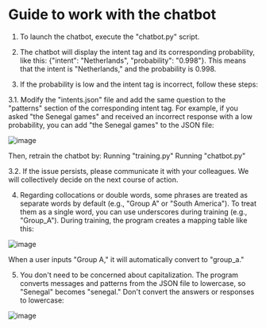 # Guide to work with the chatbot

1. To launch the chatbot, execute the "chatbot.py" script.

2. The chatbot will display the intent tag and its corresponding probability, like this: {"intent": "Netherlands", "probability": "0.998"}. This means that the intent is "Netherlands," and the probability is 0.998.

3. If the probability is low and the intent tag is incorrect, follow these steps:

3.1. Modify the "intents.json" file and add the same question to the "patterns" section of the corresponding intent tag. For example, if you asked "the Senegal games" and received an incorrect response with a low probability, you can add "the Senegal games" to the JSON file:
   
   ![image](https://github.com/rubinov2016/ANN-chatbot/assets/24795926/0bd3aa17-f754-470e-877a-bbdfb8e57167)

Then, retrain the chatbot by:
    Running "training.py"
    Running "chatbot.py"

3.2. If the issue persists, please communicate it with your colleagues. We will collectively decide on the next course of action.


4. Regarding collocations or double words, some phrases are treated as separate words by default (e.g., "Group A" or "South America"). To treat them as a single word, you can use underscores during training (e.g., "Group_A"). During training, the program creates a mapping table like this:
   
  ![image](https://github.com/rubinov2016/ANN-chatbot/assets/24795926/670cc393-5236-49b7-bda4-5f90182e1ae2)
  
  When a user inputs "Group A," it will automatically convert to "group_a."

5. You don't need to be concerned about capitalization. The program converts messages and patterns from the JSON file to lowercase, so "Senegal" becomes "senegal."
  Don't convert the answers or responses to lowercase:
  
  ![image](https://github.com/rubinov2016/ANN-chatbot/assets/24795926/f545e9ca-125f-45d4-a0c1-d3c068124986)

